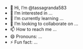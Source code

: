 - 👋 Hi, I’m @tassagranda583
- 👀 I’m interested in ...
- 🌱 I’m currently learning ...
- 💞️ I’m looking to collaborate on ...
- 📫 How to reach me ...
- 😄 Pronouns: ...
- ⚡ Fun fact: ...

<!---
tassagranda583/tassagranda583 is a ✨ special ✨ repository because its `README.md` (this file) appears on your GitHub profile.
You can click the Preview link to take a look at your changes.
--->
